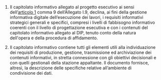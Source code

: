 1. Il capitolato informativo allegato al progetto esecutivo ai sensi dell’[articolo 1](/index.html?article=allegato-1.9-articolo-1&version=2) comma 9 dell’Allegato I.9, declina, ai fini della gestione informativa digitale dell’esecuzione dei lavori, i requisiti informativi strategici generali e specifici, compresi i livelli di fabbisogno informativo coerenti con il livello di progettazione esecutiva e con i contenuti del capitolato informativo allegato al DIP, tenuto conto della natura dell'opera e della procedura di affidamento.

2. Il capitolato informativo contiene tutti gli elementi utili alla individuazione dei requisiti di produzione, gestione, trasmissione ed archiviazione dei contenuti informativi, in stretta connessione con gli obiettivi decisionali e con quelli gestionali della stazione appaltante. Il documento fornisce, altresì, la descrizione delle specifiche relative all’ambiente di condivisione dei dati.